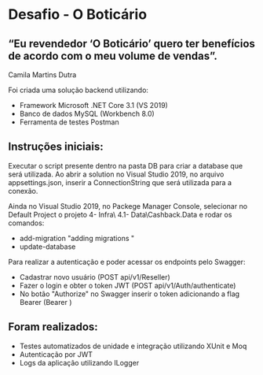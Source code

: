 # Desafio - O Boticário

## “Eu revendedor ‘O Boticário’ quero ter benefícios de acordo com o meu volume de vendas”. 
Camila Martins Dutra

Foi criada uma solução backend utilizando:
* Framework Microsoft .NET Core 3.1 (VS 2019)
* Banco de dados MySQL (Workbench 8.0)
* Ferramenta de testes Postman

## Instruções iniciais:
Executar o script presente dentro na pasta DB para criar a database que será utilizada.
Ao abrir a solution no Visual Studio 2019, no arquivo appsettings.json, inserir a ConnectionString que será utilizada para a conexão.


Ainda no Visual Studio 2019, no Packege Manager Console, selecionar no Default Project o projeto 4- Infra\ 4.1- Data\Cashback.Data e rodar os comandos:
* add-migration "adding migrations " 
* update-database 


Para realizar a autenticação e poder acessar os endpoints pelo Swagger:
* Cadastrar novo usuário (POST api/v1/Reseller)
* Fazer o login e obter o token JWT (POST api/v1/Auth/authenticate)
* No botão "Authorize" no Swagger inserir o token adicionando a flag Bearer (Bearer <token>)


## Foram realizados:
* Testes automatizados de unidade e integração utilizando XUnit e Moq
* Autenticação por JWT
* Logs da aplicação utilizando ILogger
